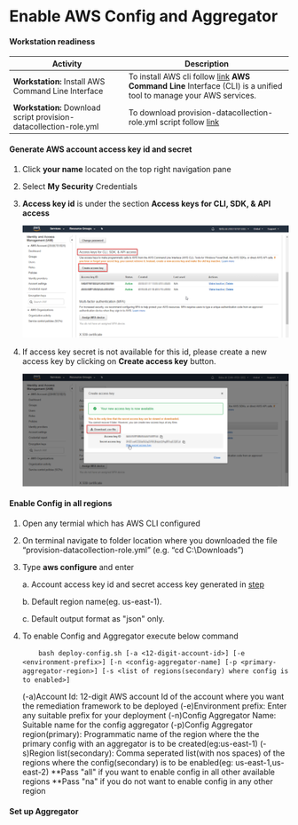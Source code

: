 **Enable AWS Config and Aggregator**
=================================================

#### Workstation readiness

| Activity                                                                      | Description                                              |
|-------------------------------------------------------------------------------|----------------------------------------------------------|                                                
| **Workstation:** Install AWS Command Line Interface                           | To install AWS cli follow [link](https://docs.aws.amazon.com/cli/latest/userguide/install-windows.html) **AWS Command Line** Interface (CLI) is a unified tool to manage your AWS services.             |                                                      |
|**Workstation:** Download script provision-datacollection-role.yml| To download provision-datacollection-role.yml script follow [link](https://raw.githubusercontent.com/Cloudneeti/docs_cloudneeti/master/scripts/provision-datacollection-role.yml) |

#### Generate AWS account access key id and secret 

1.	Click **your name** located on the top right navigation pane

2.	Select **My Security** Credentials 

3.	**Access key id** is under the section **Access keys for CLI, SDK, & API access**

    ![Create access key](.././images/amazonWebServiceAccounts/AWS_Account_Access_Key.png#thumbnail)

4.	If access key secret is not available for this id, please create a new access key by clicking on **Create access key** button.

    ![Create access key](.././images/amazonWebServiceAccounts/Access_Key_Success.png#thumbnail)

#### Enable Config in all regions

1.  Open any termial which has AWS CLI configured
2.  On terminal navigate to folder location where you downloaded the file “provision-datacollection-role.yml” (e.g. “cd C:\\Downloads”)
3.  Type **aws configure** and enter
    
    a.  Account access key id and secret access key generated in [step](.././amazonWebServiceAccounts/#generate-aws-account-access-key-id-and-secret)
    
    b.  Default region name(eg. us-east-1).
    
    c.  Default output format as "json" only.

4.  To enable Config and Aggregator execute below command 
    
            bash deploy-config.sh [-a <12-digit-account-id>] [-e <environment-prefix>] [-n <config-aggregator-name] [-p <primary-aggregator-region>] [-s <list of regions(secondary) where config is to enabled>]

    (-a)Account Id: 12-digit AWS account Id of the account where you want the remediation framework to be deployed
    (-e)Environment prefix: Enter any suitable prefix for your deployment
    (-n)Config Aggregator Name: Suitable name for the config aggregator
    (-p)Config Aggregator region(primary): Programmatic name of the region where the the primary config with an aggregator is to be created(eg:us-east-1)
    (-s)Region list(secondary): Comma seperated list(with nos spaces) of the regions where the config(secondary) is to be enabled(eg: us-east-1,us-east-2)
        **Pass "all" if you want to enable config in all other available regions
        **Pass "na" if you do not want to enable config in any other region


#### Set up Aggregator

